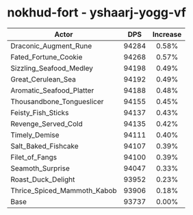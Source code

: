 # nokhud-fort - yshaarj-yogg-vf
| Actor | DPS | Increase |
|---|:---:|:---:|
|Draconic_Augment_Rune|94284|0.58%|
|Fated_Fortune_Cookie|94268|0.57%|
|Sizzling_Seafood_Medley|94198|0.49%|
|Great_Cerulean_Sea|94192|0.49%|
|Aromatic_Seafood_Platter|94188|0.48%|
|Thousandbone_Tongueslicer|94155|0.45%|
|Feisty_Fish_Sticks|94137|0.43%|
|Revenge_Served_Cold|94135|0.42%|
|Timely_Demise|94111|0.40%|
|Salt_Baked_Fishcake|94107|0.39%|
|Filet_of_Fangs|94100|0.39%|
|Seamoth_Surprise|94047|0.33%|
|Roast_Duck_Delight|93952|0.23%|
|Thrice_Spiced_Mammoth_Kabob|93906|0.18%|
|Base|93737|0.00%|
